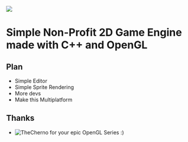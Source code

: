 ![](https://github.com/susyboy23/OpenLiv/blob/main/res/textures/example_0.png)
# Simple Non-Profit 2D Game Engine made with C++ and OpenGL

## Plan
  - Simple Editor
  - Simple Sprite Rendering
  - More devs
  - Make this Multiplatform
## Thanks
  - ![TheCherno](https://twitter.com/thecherno) for your epic OpenGL Series :)
